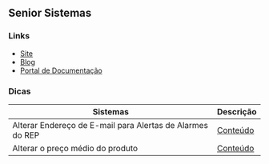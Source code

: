 ## Senior Sistemas

### Links
- [Site](https://www.senior.com.br/)
- [Blog](https://www.senior.com.br/blog)
- [Portal de Documentação](https://documentacao.senior.com.br/)

### Dicas

 Sistemas | Descrição|
| --- | --- |
| Alterar Endereço de E-mail para Alertas de Alarmes do REP | [Conteúdo](https://github.com/gfvendra/gfvendra/blob/main/help/SeniorSistemas/1.md) |
| Alterar o preço médio do produto| [Conteúdo](https://github.com/gfvendra/gfvendra/blob/main/help/SeniorSistemas/2.md) |
